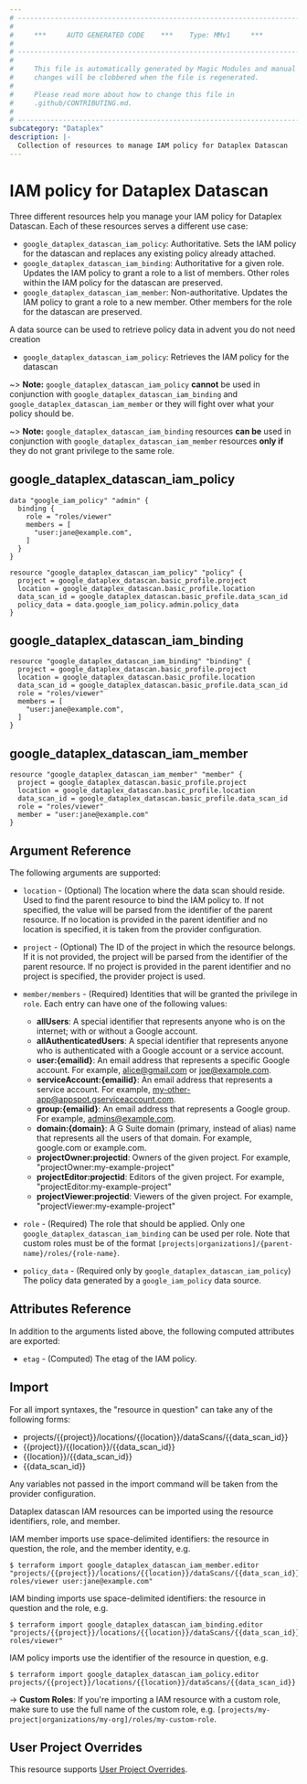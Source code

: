 ```yaml
---
# ----------------------------------------------------------------------------
#
#     ***     AUTO GENERATED CODE    ***    Type: MMv1     ***
#
# ----------------------------------------------------------------------------
#
#     This file is automatically generated by Magic Modules and manual
#     changes will be clobbered when the file is regenerated.
#
#     Please read more about how to change this file in
#     .github/CONTRIBUTING.md.
#
# ----------------------------------------------------------------------------
subcategory: "Dataplex"
description: |-
  Collection of resources to manage IAM policy for Dataplex Datascan
---
```


# IAM policy for Dataplex Datascan
Three different resources help you manage your IAM policy for Dataplex Datascan. Each of these resources serves a different use case:

* `google_dataplex_datascan_iam_policy`: Authoritative. Sets the IAM policy for the datascan and replaces any existing policy already attached.
* `google_dataplex_datascan_iam_binding`: Authoritative for a given role. Updates the IAM policy to grant a role to a list of members. Other roles within the IAM policy for the datascan are preserved.
* `google_dataplex_datascan_iam_member`: Non-authoritative. Updates the IAM policy to grant a role to a new member. Other members for the role for the datascan are preserved.

A data source can be used to retrieve policy data in advent you do not need creation

* `google_dataplex_datascan_iam_policy`: Retrieves the IAM policy for the datascan

~> **Note:** `google_dataplex_datascan_iam_policy` **cannot** be used in conjunction with `google_dataplex_datascan_iam_binding` and `google_dataplex_datascan_iam_member` or they will fight over what your policy should be.

~> **Note:** `google_dataplex_datascan_iam_binding` resources **can be** used in conjunction with `google_dataplex_datascan_iam_member` resources **only if** they do not grant privilege to the same role.




## google\_dataplex\_datascan\_iam\_policy

```hcl
data "google_iam_policy" "admin" {
  binding {
    role = "roles/viewer"
    members = [
      "user:jane@example.com",
    ]
  }
}

resource "google_dataplex_datascan_iam_policy" "policy" {
  project = google_dataplex_datascan.basic_profile.project
  location = google_dataplex_datascan.basic_profile.location
  data_scan_id = google_dataplex_datascan.basic_profile.data_scan_id
  policy_data = data.google_iam_policy.admin.policy_data
}
```

## google\_dataplex\_datascan\_iam\_binding

```hcl
resource "google_dataplex_datascan_iam_binding" "binding" {
  project = google_dataplex_datascan.basic_profile.project
  location = google_dataplex_datascan.basic_profile.location
  data_scan_id = google_dataplex_datascan.basic_profile.data_scan_id
  role = "roles/viewer"
  members = [
    "user:jane@example.com",
  ]
}
```

## google\_dataplex\_datascan\_iam\_member

```hcl
resource "google_dataplex_datascan_iam_member" "member" {
  project = google_dataplex_datascan.basic_profile.project
  location = google_dataplex_datascan.basic_profile.location
  data_scan_id = google_dataplex_datascan.basic_profile.data_scan_id
  role = "roles/viewer"
  member = "user:jane@example.com"
}
```


## Argument Reference

The following arguments are supported:

* `location` - (Optional) The location where the data scan should reside.
 Used to find the parent resource to bind the IAM policy to. If not specified,
  the value will be parsed from the identifier of the parent resource. If no location is provided in the parent identifier and no
  location is specified, it is taken from the provider configuration.

* `project` - (Optional) The ID of the project in which the resource belongs.
    If it is not provided, the project will be parsed from the identifier of the parent resource. If no project is provided in the parent identifier and no project is specified, the provider project is used.

* `member/members` - (Required) Identities that will be granted the privilege in `role`.
  Each entry can have one of the following values:
  * **allUsers**: A special identifier that represents anyone who is on the internet; with or without a Google account.
  * **allAuthenticatedUsers**: A special identifier that represents anyone who is authenticated with a Google account or a service account.
  * **user:{emailid}**: An email address that represents a specific Google account. For example, alice@gmail.com or joe@example.com.
  * **serviceAccount:{emailid}**: An email address that represents a service account. For example, my-other-app@appspot.gserviceaccount.com.
  * **group:{emailid}**: An email address that represents a Google group. For example, admins@example.com.
  * **domain:{domain}**: A G Suite domain (primary, instead of alias) name that represents all the users of that domain. For example, google.com or example.com.
  * **projectOwner:projectid**: Owners of the given project. For example, "projectOwner:my-example-project"
  * **projectEditor:projectid**: Editors of the given project. For example, "projectEditor:my-example-project"
  * **projectViewer:projectid**: Viewers of the given project. For example, "projectViewer:my-example-project"

* `role` - (Required) The role that should be applied. Only one
    `google_dataplex_datascan_iam_binding` can be used per role. Note that custom roles must be of the format
    `[projects|organizations]/{parent-name}/roles/{role-name}`.

* `policy_data` - (Required only by `google_dataplex_datascan_iam_policy`) The policy data generated by
  a `google_iam_policy` data source.

## Attributes Reference

In addition to the arguments listed above, the following computed attributes are
exported:

* `etag` - (Computed) The etag of the IAM policy.

## Import

For all import syntaxes, the "resource in question" can take any of the following forms:

* projects/{{project}}/locations/{{location}}/dataScans/{{data_scan_id}}
* {{project}}/{{location}}/{{data_scan_id}}
* {{location}}/{{data_scan_id}}
* {{data_scan_id}}

Any variables not passed in the import command will be taken from the provider configuration.

Dataplex datascan IAM resources can be imported using the resource identifiers, role, and member.

IAM member imports use space-delimited identifiers: the resource in question, the role, and the member identity, e.g.
```
$ terraform import google_dataplex_datascan_iam_member.editor "projects/{{project}}/locations/{{location}}/dataScans/{{data_scan_id}} roles/viewer user:jane@example.com"
```

IAM binding imports use space-delimited identifiers: the resource in question and the role, e.g.
```
$ terraform import google_dataplex_datascan_iam_binding.editor "projects/{{project}}/locations/{{location}}/dataScans/{{data_scan_id}} roles/viewer"
```

IAM policy imports use the identifier of the resource in question, e.g.
```
$ terraform import google_dataplex_datascan_iam_policy.editor projects/{{project}}/locations/{{location}}/dataScans/{{data_scan_id}}
```

-> **Custom Roles**: If you're importing a IAM resource with a custom role, make sure to use the
 full name of the custom role, e.g. `[projects/my-project|organizations/my-org]/roles/my-custom-role`.

## User Project Overrides

This resource supports [User Project Overrides](https://registry.terraform.io/providers/hashicorp/google/latest/docs/guides/provider_reference#user_project_override).
